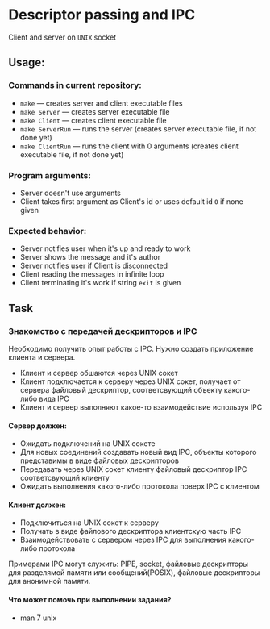 ﻿# Descriptor passing and IPC

Client and server on `UNIX` socket

## Usage:

### Commands in current repository:
+ `make` — creates server and client executable files
+ `make Server` — creates server executable file
+ `make Client` — creates client executable file
+ `make ServerRun` — runs the server (creates server executable file, if not done yet)
+ `make ClientRun` — runs the client with 0 arguments (creates client executable file, if not done yet)
### Program arguments:
+ Server doesn't use arguments
+ Client takes first argument as Client's id or uses default id `0` if none given
### Expected behavior:
+ Server notifies user when it's up and ready to work
+ Server shows the message and it's author
+ Server notifies user if Client is disconnected
+ Client reading the messages in infinite loop
+ Client terminating it's work if string `exit` is given

## Task

### Знакомство с передачей дескрипторов и IPC

Необходимо получить опыт работы с IPC. Нужно создать приложение клиента и сервера.
 * Клиент и сервер обшаются через UNIX сокет
 * Клиент подключается к серверу через UNIX сокет, получает от сервера файловый дескриптор, соответсвующий объекту какого-либо вида IPC
 * Клиент и сервер выполняют какое-то взаимодействие используя IPC

#### Сервер должен:
 * Ожидать подключений на UNIX сокете
 * Для новых соединений создавать новый вид IPC, объекты которого представимы в виде файловых дескрипторов
 * Передавать через UNIX сокет клиенту файловый дескриптор IPC соответсвующий клиенту
 * Ожидать выполнения какого-либо протокола поверх IPC с клиентом

#### Клиент должен:
 * Подключиться на UNIX сокет к серверу</li>
 * Получать в виде файлового дескриптора клиентскую часть IPC</li>
 * Взаимодействовать с сервером через IPC для выполнения какого-либо протокола</li>

Примерами IPC могут служить: PIPE, socket, файловые дескрипторы для разделямой памяти или сообщений(POSIX), файловые дескрипторы для анонимной памяти.

#### Что может помочь при выполнении задания?
 * man 7 unix
